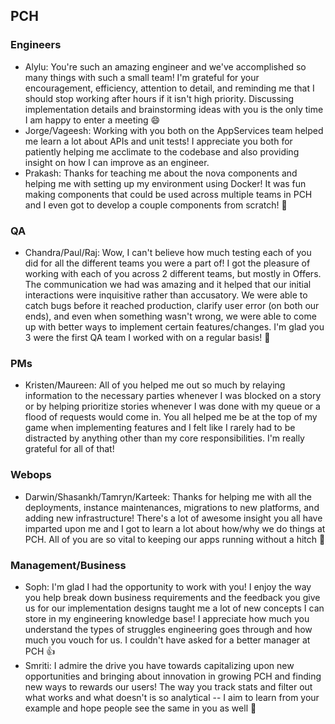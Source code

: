 ## PCH
### Engineers
- Alylu: You're such an amazing engineer and we've
accomplished so many things with such a small team!
I'm grateful for your encouragement, efficiency,
attention to detail, and reminding me that I should
stop working after hours if it isn't high priority.
Discussing implementation details and brainstorming
ideas with you is the only time I am happy to enter
a meeting 😄
- Jorge/Vageesh: Working with you both on the AppServices team helped me learn a lot about APIs and unit tests!
I appreciate you both for patiently helping me acclimate to the codebase and also providing insight on how I can
improve as an engineer.
- Prakash: Thanks for teaching me about the nova components and helping me with setting up my environment
using Docker! It was fun making components that could be used across multiple teams in PCH and I even
got to develop a couple components from scratch! 🙌

### QA
- Chandra/Paul/Raj: Wow, I can't believe how much testing each of you did for all the different teams you
were a part of! I got the pleasure of working with each of you across 2 different teams, but mostly in
Offers. The communication we had was amazing and it helped that our initial interactions were inquisitive
rather than accusatory. We were able to catch bugs before it reached production, clarify user error (on
both our ends), and even when something wasn't wrong, we were able to come up with better ways to implement
certain features/changes. I'm glad you 3 were the first QA team I worked with on a regular basis! 🎉

### PMs
- Kristen/Maureen: All of you helped me out so much by relaying information to the necessary parties
whenever I was blocked on a story or by helping prioritize stories whenever I was done with my queue or
a flood of requests would come in. You all helped me be at the top of my game when implementing features
and I felt like I rarely had to be distracted by anything other than my core responsibilities. I'm really
grateful for all of that!

### Webops
- Darwin/Shasankh/Tamryn/Karteek: Thanks for helping me with all the deployments, instance maintenances,
migrations to new platforms, and adding new infrastructure! There's a lot of awesome insight you all
have imparted upon me and I got to learn a lot about how/why we do things at PCH. All of you are so
vital to keeping our apps running without a hitch 💯

### Management/Business
- Soph: I'm glad I had the opportunity to work with you! I enjoy the way you help break down business
requirements and the feedback you give us for our implementation designs taught me a lot of new concepts
I can store in my engineering knowledge base! I appreciate how much you understand the types of struggles
engineering goes through and how much you vouch for us. I couldn't have asked for a better manager at
PCH 👍
- Smriti: I admire the drive you have towards capitalizing upon new opportunities and bringing about
innovation in growing PCH and finding new ways to rewards our users! The way you track stats and filter
out what works and what doesn't is so analytical -- I aim to learn from your example and hope people
see the same in you as well 🙌
